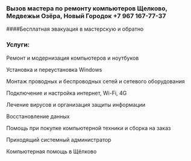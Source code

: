 ### Вызов мастера по ремонту компьютеров Щелково, Медвежьи Озёра, Новый Городок +7 967 167-77-37
####Бесплатная эвакуация в мастерскую и обратно
### Услуги: 

Ремонт и модернизация компьютеров и ноутбуков

Установка и переустановка Windows

Монтаж проводных и беспроводных сетей и сетевого оборудования

Подключение и настройка интернет, Wi-Fi, 4G

Лечение вирусов и организация защиты информации

Восстановление данных

Помощь при покупке компьютерной техники и сборка на заказ

Приходящий системный администратор

Компьютерная помощь в Щёлково

